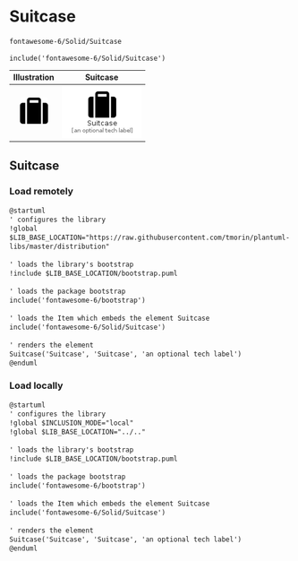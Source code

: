 # Suitcase


```text
fontawesome-6/Solid/Suitcase
```

```text
include('fontawesome-6/Solid/Suitcase')
```



| Illustration | Suitcase |
| :---: | :---: |
| ![illustration for Illustration](../../fontawesome-6/Solid/Suitcase.png) | ![illustration for Suitcase](../../fontawesome-6/Solid/Suitcase.Local.png) |




## Suitcase

### Load remotely
```plantuml
@startuml
' configures the library
!global $LIB_BASE_LOCATION="https://raw.githubusercontent.com/tmorin/plantuml-libs/master/distribution"

' loads the library's bootstrap
!include $LIB_BASE_LOCATION/bootstrap.puml

' loads the package bootstrap
include('fontawesome-6/bootstrap')

' loads the Item which embeds the element Suitcase
include('fontawesome-6/Solid/Suitcase')

' renders the element
Suitcase('Suitcase', 'Suitcase', 'an optional tech label')
@enduml
```

### Load locally
```plantuml
@startuml
' configures the library
!global $INCLUSION_MODE="local"
!global $LIB_BASE_LOCATION="../.."

' loads the library's bootstrap
!include $LIB_BASE_LOCATION/bootstrap.puml

' loads the package bootstrap
include('fontawesome-6/bootstrap')

' loads the Item which embeds the element Suitcase
include('fontawesome-6/Solid/Suitcase')

' renders the element
Suitcase('Suitcase', 'Suitcase', 'an optional tech label')
@enduml
```


